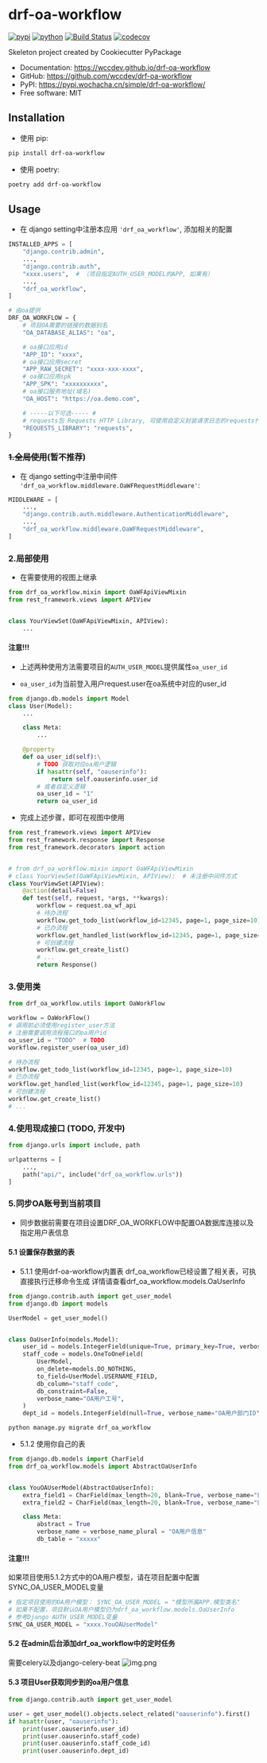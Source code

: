 # drf-oa-workflow


[![pypi](https://img.shields.io/pypi/v/drf-oa-workflow.svg)](https://pypi.wochacha.cn/simple/drf-oa-workflow/)
[![python](https://img.shields.io/pypi/pyversions/drf-oa-workflow.svg)](https://pypi.wochacha.cn/simple/drf-oa-workflow/)
[![Build Status](https://github.com/wccdev/drf-oa-workflow/actions/workflows/python-publish.yml/badge.svg)](https://github.com/wccdev/drf-oa-workflow/actions/workflows/python-publish.yml)
[![codecov](https://codecov.io/gh/wccdev/drf-oa-workflow/branch/main/graphs/badge.svg)](https://codecov.io/github/wccdev/drf-oa-workflow)



Skeleton project created by Cookiecutter PyPackage


* Documentation: <https://wccdev.github.io/drf-oa-workflow>
* GitHub: <https://github.com/wccdev/drf-oa-workflow>
* PyPI: <https://pypi.wochacha.cn/simple/drf-oa-workflow/>
* Free software: MIT


## Installation
- 使用 pip:
```bash
pip install drf-oa-workflow

```
- 使用 poetry:
```bash
poetry add drf-oa-workflow
```

## Usage
- 在 django setting中注册本应用 `'drf_oa_workflow'`, 添加相关的配置
```python
INSTALLED_APPS = [
    "django.contrib.admin",
    ...,
    "django.contrib.auth",
    "xxxx.users",  # （项目指定AUTH_USER_MODEL的APP, 如果有）
    ...,
    "drf_oa_workflow",
]

# 由oa提供
DRF_OA_WORKFLOW = {
    # 项目OA需要的链接的数据别名
    "OA_DATABASE_ALIAS": "oa",

    # oa接口应用id
    "APP_ID": "xxxx",
    # oa接口应用secret
    "APP_RAW_SECRET": "xxxx-xxx-xxxx",
    # oa接口应用spk
    "APP_SPK": "xxxxxxxxxx",
    # oa接口服务地址(域名)
    "OA_HOST": "https://oa.demo.com",

    # -----以下可选----- #
    # requests包 Requests HTTP Library, 可使用自定义封装请求日志的requests代替
    "REQUESTS_LIBRARY": "requests",
}
```

### ~~1.全局使用~~(暂不推荐)
- 在 django setting中注册中间件 `'drf_oa_workflow.middleware.OaWFRequestMiddleware'`:
```python
MIDDLEWARE = [
    ...,
    "django.contrib.auth.middleware.AuthenticationMiddleware",
    ...,
    "drf_oa_workflow.middleware.OaWFRequestMiddleware",
]
```


### 2.局部使用
- 在需要使用的视图上继承
```python
from drf_oa_workflow.mixin import OaWFApiViewMixin
from rest_framework.views import APIView


class YourViewSet(OaWFApiViewMixin, APIView):
    ...
```

#### 注意!!!
- 上述两种使用方法需要项目的`AUTH_USER_MODEL`提供属性`oa_user_id`

- `oa_user_id`为当前登入用户request.user在oa系统中对应的user_id
```python
from django.db.models import Model
class User(Model):
    ...

    class Meta:
        ...

    @property
    def oa_user_id(self):\
        # TODO 获取对应oa用户逻辑
        if hasattr(self, "oauserinfo"):
            return self.oauserinfo.user_id
        # 或者自定义逻辑
        oa_user_id = "1"
        return oa_user_id
```

- 完成上述步骤，即可在视图中使用
```python
from rest_framework.views import APIView
from rest_framework.response import Response
from rest_framework.decorators import action


# from drf_oa_workflow.mixin import OaWFApiViewMixin
# class YourViewSet(OaWFApiViewMixin, APIView):  # 未注册中间件方式
class YourViewSet(APIView):
    @action(detail=False)
    def test(self, request, *args, **kwargs):
        workflow = request.oa_wf_api
        # 待办流程
        workflow.get_todo_list(workflow_id=12345, page=1, page_size=10)
        # 已办流程
        workflow.get_handled_list(workflow_id=12345, page=1, page_size=10)
        # 可创建流程
        workflow.get_create_list()
        # ...
        return Response()
```

### 3.使用类
```python
from drf_oa_workflow.utils import OaWorkFlow

workflow = OaWorkFlow()
# 调用前必须使用register_user方法
# 注册需要调用流程接口的oa用户id
oa_user_id = "TODO"  # TODO
workflow.register_user(oa_user_id)

# 待办流程
workflow.get_todo_list(workflow_id=12345, page=1, page_size=10)
# 已办流程
workflow.get_handled_list(workflow_id=12345, page=1, page_size=10)
# 可创建流程
workflow.get_create_list()
# ...
```

### 4.使用现成接口 (TODO, 开发中)
```python
from django.urls import include, path

urlpatterns = [
    ...,
    path("api/", include("drf_oa_workflow.urls"))
]
```

### 5.同步OA账号到当前项目
- 同步数据前需要在项目设置DRF_OA_WORKFLOW中配置OA数据库连接以及指定用户表信息
#### 5.1 设置保存数据的表
- 5.1.1 使用drf-oa-workflow内置表
drf_oa_workflow已经设置了相关表，可执直接执行迁移命令生成
详情请查看drf_oa_workflow.models.OaUserInfo
```python
from django.contrib.auth import get_user_model
from django.db import models

UserModel = get_user_model()


class OaUserInfo(models.Model):
    user_id = models.IntegerField(unique=True, primary_key=True, verbose_name="OA用户数据ID")
    staff_code = models.OneToOneField(
        UserModel,
        on_delete=models.DO_NOTHING,
        to_field=UserModel.USERNAME_FIELD,
        db_column="staff_code",
        db_constraint=False,
        verbose_name="OA用户工号",
    )
    dept_id = models.IntegerField(null=True, verbose_name="OA用户部门ID")
```
```bash
python manage.py migrate drf_oa_workflow

```

- 5.1.2 使用你自己的表
```python
from django.db.models import CharField
from drf_oa_workflow.models import AbstractOaUserInfo


class YouOAUserModel(AbstractOaUserInfo):
    extra_field1 = CharField(max_length=20, blank=True, verbose_name="额外字段1")
    extra_field2 = CharField(max_length=20, blank=True, verbose_name="额外字段2")

    class Meta:
        abstract = True
        verbose_name = verbose_name_plural = "OA用户信息"
        db_table = "xxxxx"
```

#### 注意!!!
如果项目使用5.1.2方式中的OA用户模型，请在项目配置中配置SYNC_OA_USER_MODEL变量
```python
# 指定项目使用的OA用户模型： SYNC_OA_USER_MODEL = "模型所属APP.模型类名"
# 如果不配置，项目默认OA用户模型仍为drf_oa_workflow.models.OaUserInfo
# 参考Django AUTH_USER_MODEL变量
SYNC_OA_USER_MODEL = "xxxx.YouOAUserModel"
```

#### 5.2 在admin后台添加drf_oa_workflow中的定时任务
需要celery以及django-celery-beat
![img.png](static/sync_user_task.png)

#### 5.3 项目User获取同步到的oa用户信息
```python
from django.contrib.auth import get_user_model

user = get_user_model().objects.select_related("oauserinfo").first()
if hasattr(user, "oauserinfo"):
    print(user.oauserinfo.user_id)
    print(user.oauserinfo.staff_code)
    print(user.oauserinfo.staff_code_id)
    print(user.oauserinfo.dept_id)
```
